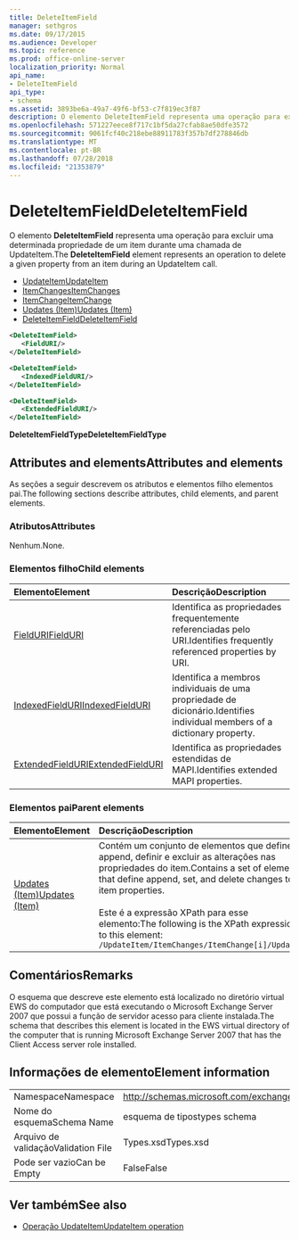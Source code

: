 ```yaml
---
title: DeleteItemField
manager: sethgros
ms.date: 09/17/2015
ms.audience: Developer
ms.topic: reference
ms.prod: office-online-server
localization_priority: Normal
api_name:
- DeleteItemField
api_type:
- schema
ms.assetid: 3893be6a-49a7-49f6-bf53-c7f819ec3f87
description: O elemento DeleteItemField representa uma operação para excluir uma determinada propriedade de um item durante uma chamada de UpdateItem.
ms.openlocfilehash: 571227eece8f717c1bf5da27cfab8ae50dfe3572
ms.sourcegitcommit: 9061fcf40c218ebe88911783f357b7df278846db
ms.translationtype: MT
ms.contentlocale: pt-BR
ms.lasthandoff: 07/28/2018
ms.locfileid: "21353879"
---
```

# <a name="deleteitemfield"></a><span data-ttu-id="78609-103">DeleteItemField</span><span class="sxs-lookup"><span data-stu-id="78609-103">DeleteItemField</span></span>

<span data-ttu-id="78609-104">O elemento **DeleteItemField** representa uma operação para excluir uma determinada propriedade de um item durante uma chamada de UpdateItem.</span><span class="sxs-lookup"><span data-stu-id="78609-104">The **DeleteItemField** element represents an operation to delete a given property from an item during an UpdateItem call.</span></span> 
 
- [<span data-ttu-id="78609-105">UpdateItem</span><span class="sxs-lookup"><span data-stu-id="78609-105">UpdateItem</span></span>](updateitem.md)  
- [<span data-ttu-id="78609-106">ItemChanges</span><span class="sxs-lookup"><span data-stu-id="78609-106">ItemChanges</span></span>](itemchanges.md) 
- [<span data-ttu-id="78609-107">ItemChange</span><span class="sxs-lookup"><span data-stu-id="78609-107">ItemChange</span></span>](itemchange.md) 
- [<span data-ttu-id="78609-108">Updates (Item)</span><span class="sxs-lookup"><span data-stu-id="78609-108">Updates (Item)</span></span>](updates-item.md) 
- [<span data-ttu-id="78609-109">DeleteItemField</span><span class="sxs-lookup"><span data-stu-id="78609-109">DeleteItemField</span></span>](deleteitemfield.md)
  
```xml
<DeleteItemField>
   <FieldURI/>
</DeleteItemField>
```

```xml
<DeleteItemField>
   <IndexedFieldURI/> 
</DeleteItemField>
```

```xml
<DeleteItemField>
   <ExtendedFieldURI/>
</DeleteItemField>
```

<span data-ttu-id="78609-110">**DeleteItemFieldType**</span><span class="sxs-lookup"><span data-stu-id="78609-110">**DeleteItemFieldType**</span></span>

## <a name="attributes-and-elements"></a><span data-ttu-id="78609-111">Attributes and elements</span><span class="sxs-lookup"><span data-stu-id="78609-111">Attributes and elements</span></span>

<span data-ttu-id="78609-112">As seções a seguir descrevem os atributos e elementos filho elementos pai.</span><span class="sxs-lookup"><span data-stu-id="78609-112">The following sections describe attributes, child elements, and parent elements.</span></span>
  
### <a name="attributes"></a><span data-ttu-id="78609-113">Atributos</span><span class="sxs-lookup"><span data-stu-id="78609-113">Attributes</span></span>

<span data-ttu-id="78609-114">Nenhum.</span><span class="sxs-lookup"><span data-stu-id="78609-114">None.</span></span>
  
### <a name="child-elements"></a><span data-ttu-id="78609-115">Elementos filho</span><span class="sxs-lookup"><span data-stu-id="78609-115">Child elements</span></span>

|<span data-ttu-id="78609-116">**Elemento**</span><span class="sxs-lookup"><span data-stu-id="78609-116">**Element**</span></span>|<span data-ttu-id="78609-117">**Descrição**</span><span class="sxs-lookup"><span data-stu-id="78609-117">**Description**</span></span>|
|:-----|:-----|
|[<span data-ttu-id="78609-118">FieldURI</span><span class="sxs-lookup"><span data-stu-id="78609-118">FieldURI</span></span>](fielduri.md) <br/> |<span data-ttu-id="78609-119">Identifica as propriedades frequentemente referenciadas pelo URI.</span><span class="sxs-lookup"><span data-stu-id="78609-119">Identifies frequently referenced properties by URI.</span></span>  <br/> |
|[<span data-ttu-id="78609-120">IndexedFieldURI</span><span class="sxs-lookup"><span data-stu-id="78609-120">IndexedFieldURI</span></span>](indexedfielduri.md) <br/> |<span data-ttu-id="78609-121">Identifica a membros individuais de uma propriedade de dicionário.</span><span class="sxs-lookup"><span data-stu-id="78609-121">Identifies individual members of a dictionary property.</span></span>  <br/> |
|[<span data-ttu-id="78609-122">ExtendedFieldURI</span><span class="sxs-lookup"><span data-stu-id="78609-122">ExtendedFieldURI</span></span>](extendedfielduri.md) <br/> |<span data-ttu-id="78609-123">Identifica as propriedades estendidas de MAPI.</span><span class="sxs-lookup"><span data-stu-id="78609-123">Identifies extended MAPI properties.</span></span>  <br/> |
   
### <a name="parent-elements"></a><span data-ttu-id="78609-124">Elementos pai</span><span class="sxs-lookup"><span data-stu-id="78609-124">Parent elements</span></span>

|<span data-ttu-id="78609-125">**Elemento**</span><span class="sxs-lookup"><span data-stu-id="78609-125">**Element**</span></span>|<span data-ttu-id="78609-126">**Descrição**</span><span class="sxs-lookup"><span data-stu-id="78609-126">**Description**</span></span>|
|:-----|:-----|
|[<span data-ttu-id="78609-127">Updates (Item)</span><span class="sxs-lookup"><span data-stu-id="78609-127">Updates (Item)</span></span>](updates-item.md) <br/> |<span data-ttu-id="78609-128">Contém um conjunto de elementos que definem append, definir e excluir as alterações nas propriedades do item.</span><span class="sxs-lookup"><span data-stu-id="78609-128">Contains a set of elements that define append, set, and delete changes to item properties.</span></span>  <br/><br/><span data-ttu-id="78609-129">Este é a expressão XPath para esse elemento:</span><span class="sxs-lookup"><span data-stu-id="78609-129">The following is the XPath expression to this element:</span></span><br/>`/UpdateItem/ItemChanges/ItemChange[i]/Updates` <br/> |
   
## <a name="remarks"></a><span data-ttu-id="78609-130">Comentários</span><span class="sxs-lookup"><span data-stu-id="78609-130">Remarks</span></span>

<span data-ttu-id="78609-131">O esquema que descreve este elemento está localizado no diretório virtual EWS do computador que está executando o Microsoft Exchange Server 2007 que possui a função de servidor acesso para cliente instalada.</span><span class="sxs-lookup"><span data-stu-id="78609-131">The schema that describes this element is located in the EWS virtual directory of the computer that is running Microsoft Exchange Server 2007 that has the Client Access server role installed.</span></span>
  
## <a name="element-information"></a><span data-ttu-id="78609-132">Informações de elemento</span><span class="sxs-lookup"><span data-stu-id="78609-132">Element information</span></span>

|||
|:-----|:-----|
|<span data-ttu-id="78609-133">Namespace</span><span class="sxs-lookup"><span data-stu-id="78609-133">Namespace</span></span>  <br/> |http://schemas.microsoft.com/exchange/services/2006/types  <br/> |
|<span data-ttu-id="78609-134">Nome do esquema</span><span class="sxs-lookup"><span data-stu-id="78609-134">Schema Name</span></span>  <br/> |<span data-ttu-id="78609-135">esquema de tipos</span><span class="sxs-lookup"><span data-stu-id="78609-135">types schema</span></span>  <br/> |
|<span data-ttu-id="78609-136">Arquivo de validação</span><span class="sxs-lookup"><span data-stu-id="78609-136">Validation File</span></span>  <br/> |<span data-ttu-id="78609-137">Types.xsd</span><span class="sxs-lookup"><span data-stu-id="78609-137">Types.xsd</span></span>  <br/> |
|<span data-ttu-id="78609-138">Pode ser vazio</span><span class="sxs-lookup"><span data-stu-id="78609-138">Can be Empty</span></span>  <br/> |<span data-ttu-id="78609-139">False</span><span class="sxs-lookup"><span data-stu-id="78609-139">False</span></span>  <br/> |
   
## <a name="see-also"></a><span data-ttu-id="78609-140">Ver também</span><span class="sxs-lookup"><span data-stu-id="78609-140">See also</span></span>

- [<span data-ttu-id="78609-141">Operação UpdateItem</span><span class="sxs-lookup"><span data-stu-id="78609-141">UpdateItem operation</span></span>](updateitem-operation.md)

